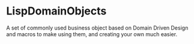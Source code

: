 LispDomainObjects
=================
A set of commonly used business object based on Domain Driven Design and macros to make using them, and creating your own much easier.